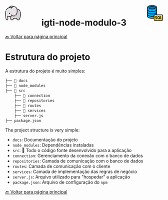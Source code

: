 <img src='./images/elephant.png' align='left' height=50/>
<img src='./images/sql.png' align='right' height=50/>

<h1 align="center">igti-node-modulo-3</h1>


[🔙 Voltar para página principal](../README.md)

# Estrutura do projeto

A estrutura do projeto é muito simples:

```
├── 📁 docs
├── 📁 node_modules
├── 📁 src
    ├── 📁 connection
    ├── 📁 repositories
    ├── 📁 routes
    ├── 📁 services
    ├── server.js
├── package.json
```

The project structure is very simple:
- `docs`: Documentação do projeto
- `node_modules`: Dependências instaladas
- `src`: 🚩 Todo o código fonte desenvolvido para a aplicação
- `connection`: Gerenciamento da conexão com o banco de dados 
- `repositories`: Camada de comunicação com o banco de dados
- `routes`: Camada de comunicação com o cliente
- `services`: Camada de implementação das regras de negócio
- `server.js`: Arquivo utilizado para "hospedar" a aplicação
- `package.json`: Arquivo de configuração do `npm`



[🔙 Voltar para página principal](../README.md)